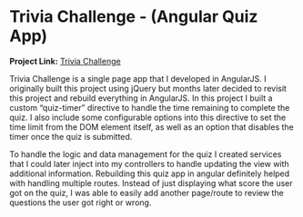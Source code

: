 # Trivia Challenge - (Angular Quiz App)

__Project Link:__ <a href="javascript:window.open('http://hassanhibbert.github.io/trivia-challenge/')">Trivia Challenge</a>

Trivia Challenge is a single page app that I developed in AngularJS. I originally built this project using jQuery but months later decided to revisit this project and rebuild everything in AngularJS. In this project I built a custom “quiz-timer” directive to handle the time remaining to complete the quiz. I also include some configurable options into this directive to set the time limit from the DOM element itself, as well as an option that disables the timer once the quiz is submitted.

To handle the logic and data management for the quiz I created services that I could later inject into my controllers to handle updating the view with additional information. Rebuilding this quiz app in angular definitely helped with handling multiple routes. Instead of just displaying what score the user got on the quiz, I was able to easily add another page/route to review the questions the user got right or wrong.




